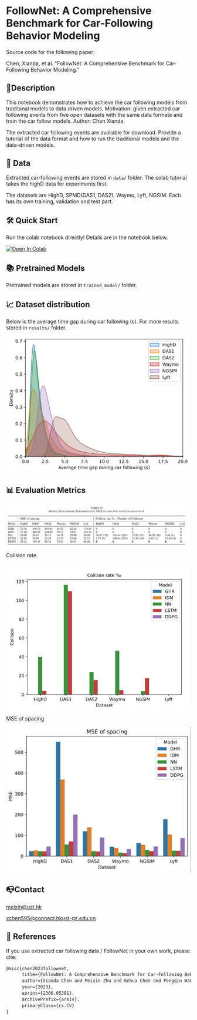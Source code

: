 
# FollowNet: A Comprehensive Benchmark for Car-Following Behavior Modeling
Source code for the following paper:

Chen, Xianda, et al. "FollowNet: A Comprehensive Benchmark for Car-Following Behavior Modeling." 


## 📝Description
This notebook demonstrates how to achieve the car following models from traditonal models to data driven models. Motivation: given extracted car following events from five open datasets with the same data formate and train the car follow models. Author: Chen Xianda.

   The extracted car following events are avaliable for download.
Provide a tutorial of the data format and how to run the traditional models and the data-driven models.

## 🚕  Data
Extracted car-following events are stored in `data/` folder. The colab tutorial takes the highD data for experiments first. 
     
   The datasets are HighD, SPMD(DAS1, DAS2), Waymo, Lyft, NGSIM. Each has its own training, validation and test part.

## 🛠 Quick Start 
Run the colab notebook directly! Details are in the notebook below. 

   [![Open In Colab](https://colab.research.google.com/assets/colab-badge.svg)](https://colab.research.google.com/drive/1jB-eM9A1N1q5mPv3TjZPx6drezvURtqD?usp=share_link) 

## 📚 Pretrained Models
Pretrained models are stored in `trained_model/` folder. 


## 📈 Dataset distribution
Below is the average time gap during car following (s). For more results stored in `results/` folder.

![](results/time_gap.jpg)

## 📊 Evaluation Metrics
![](results/tables.png)

Collsion rate 

![](results/collision.png)

 MSE of spacing
 
![](results/mse.png)

## 📭Contact
meixin@ust.hk

  xchen595@connect.hkust-gz.edu.cn

## 📎 References

If you use extracted car following data / FollowNet in your own work, please cite:


```latex
@misc{chen2023follownet,
      title={FollowNet: A Comprehensive Benchmark for Car-Following Behavior Modeling}, 
      author={Xianda Chen and Meixin Zhu and Kehua Chen and Pengqin Wang and Hongliang Lu and Hui Zhong and Xu Han and Yinhai Wang},
      year={2023},
      eprint={2306.05381},
      archivePrefix={arXiv},
      primaryClass={cs.CV}
}
```

